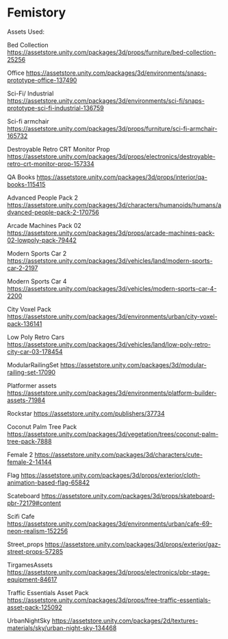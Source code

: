# Femistory

Assets Used:

Bed Collection
https://assetstore.unity.com/packages/3d/props/furniture/bed-collection-25256


Office
https://assetstore.unity.com/packages/3d/environments/snaps-prototype-office-137490


Sci-Fi/ Industrial
https://assetstore.unity.com/packages/3d/environments/sci-fi/snaps-prototype-sci-fi-industrial-136759


Sci-fi armchair
https://assetstore.unity.com/packages/3d/props/furniture/sci-fi-armchair-165732


Destroyable Retro CRT Monitor Prop
https://assetstore.unity.com/packages/3d/props/electronics/destroyable-retro-crt-monitor-prop-157334


QA Books
https://assetstore.unity.com/packages/3d/props/interior/qa-books-115415


Advanced People Pack 2
https://assetstore.unity.com/packages/3d/characters/humanoids/humans/advanced-people-pack-2-170756


Arcade Machines Pack 02
https://assetstore.unity.com/packages/3d/props/arcade-machines-pack-02-lowpoly-pack-79442


Modern Sports Car 2
https://assetstore.unity.com/packages/3d/vehicles/land/modern-sports-car-2-2197


Modern Sports Car 4
https://assetstore.unity.com/packages/3d/vehicles/modern-sports-car-4-2200


City Voxel Pack
https://assetstore.unity.com/packages/3d/environments/urban/city-voxel-pack-136141


Low Poly Retro Cars
https://assetstore.unity.com/packages/3d/vehicles/land/low-poly-retro-city-car-03-178454


ModularRailingSet
https://assetstore.unity.com/packages/3d/modular-railing-set-17090


Platformer assets
https://assetstore.unity.com/packages/3d/environments/platform-builder-assets-71984


Rockstar
https://assetstore.unity.com/publishers/37734


Coconut Palm Tree Pack
https://assetstore.unity.com/packages/3d/vegetation/trees/coconut-palm-tree-pack-7888


Female 2
https://assetstore.unity.com/packages/3d/characters/cute-female-2-14144


Flag
https://assetstore.unity.com/packages/3d/props/exterior/cloth-animation-based-flag-65842


Scateboard
https://assetstore.unity.com/packages/3d/props/skateboard-pbr-72179#content


Scifi Cafe
https://assetstore.unity.com/packages/3d/environments/urban/cafe-69-neon-realism-152256


Street_props
https://assetstore.unity.com/packages/3d/props/exterior/gaz-street-props-57285


TirgamesAssets
https://assetstore.unity.com/packages/3d/props/electronics/pbr-stage-equipment-84617


Traffic Essentials Asset Pack
https://assetstore.unity.com/packages/3d/props/free-traffic-essentials-asset-pack-125092


UrbanNightSky
https://assetstore.unity.com/packages/2d/textures-materials/sky/urban-night-sky-134468
